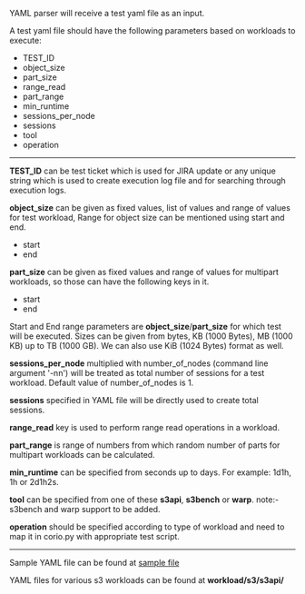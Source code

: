 YAML parser will receive a test yaml file as an input. 

A test yaml file should have the following parameters based on workloads to execute:

* TEST_ID
* object_size
* part_size
* range_read
* part_range
* min_runtime
* sessions_per_node
* sessions
* tool
* operation
---

**TEST_ID** can be test ticket which is used for JIRA update or any unique string which is used to 
create execution log file and for searching through execution logs.  

**object_size** can be given as fixed values, list of values and range of values for test workload, 
Range for object size can be mentioned using start and end.
* start
* end

**part_size** can be given as fixed values and range of values for multipart workloads, so those 
can have the following keys in it.
* start
* end

Start and End range parameters are **object_size**/**part_size** for which test will be executed.
Sizes can be given from bytes, KB (1000 Bytes), MB (1000 KB) up to TB (1000 GB). We can also use 
KiB (1024 Bytes) format as well.

**sessions_per_node** multiplied with number_of_nodes (command line argument '-nn') will be treated 
as total number of sessions for a test workload. Default value of number_of_nodes is 1.

**sessions** specified in YAML file will be directly used to create total sessions. 

**range_read** key is used to perform range read operations in a workload. 

**part_range** is range of numbers from which random number of parts for multipart workloads can be 
calculated.

**min_runtime** can be specified from seconds up to days. For example: 1d1h, 1h or 2d1h2s.

**tool** can be specified from one of these **s3api**, **s3bench** or **warp**. 
    note:- s3bench and warp support to be added.

**operation** should be specified according to type of workload and need to map it in corio.py with 
appropriate test script.

---

Sample YAML file can be found at [sample file](sample_file.yaml)

YAML files for various s3 workloads can be found at **workload/s3/s3api/**

